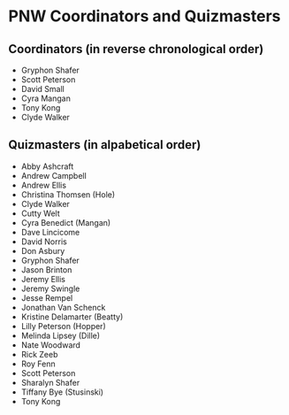 # PNW Coordinators and Quizmasters

## Coordinators (in reverse chronological order)

- Gryphon Shafer
- Scott Peterson
- David Small
- Cyra Mangan
- Tony Kong
- Clyde Walker

## Quizmasters (in alpabetical order)

- Abby Ashcraft
- Andrew Campbell
- Andrew Ellis
- Christina Thomsen (Hole)
- Clyde Walker
- Cutty Welt
- Cyra Benedict (Mangan)
- Dave Lincicome
- David Norris
- Don Asbury
- Gryphon Shafer
- Jason Brinton
- Jeremy Ellis
- Jeremy Swingle
- Jesse Rempel
- Jonathan Van Schenck
- Kristine Delamarter (Beatty)
- Lilly Peterson (Hopper)
- Melinda Lipsey (Dille)
- Nate Woodward
- Rick Zeeb
- Roy Fenn
- Scott Peterson
- Sharalyn Shafer
- Tiffany Bye (Stusinski)
- Tony Kong

